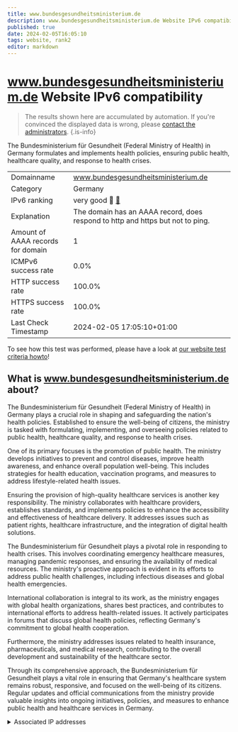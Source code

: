 ```yaml
---
title: www.bundesgesundheitsministerium.de
description: www.bundesgesundheitsministerium.de Website IPv6 compatibility
published: true
date: 2024-02-05T16:05:10
tags: website, rank2
editor: markdown
---
```


# www.bundesgesundheitsministerium.de Website IPv6 compatibility

> The results shown here are accumulated by automation. If you're convinced the displayed data is wrong, please [contact the administrators](/howto/chat). 
{.is-info}

The Bundesministerium für Gesundheit (Federal Ministry of Health) in Germany formulates and implements health policies, ensuring public health, healthcare quality, and response to health crises.


|   |   |
| - | - |
| Domainname | www.bundesgesundheitsministerium.de
| Category | Germany |
| IPv6 ranking | very good :2nd_place_medal: [🔗](/howto/ranking) |
| Explanation | The domain has an AAAA record, does respond to http and https but not to ping. |
| Amount of AAAA records for domain | 1 |
| ICMPv6 success rate | 0.0%|
| HTTP success rate | 100.0% |
| HTTPS success rate | 100.0% |
| Last Check Timestamp | 2024-02-05 17:05:10+01:00 |

To see how this test was performed, please have a look at [our website test criteria howto](/howto/testcriteria/website)!


## What is www.bundesgesundheitsministerium.de about?
The Bundesministerium für Gesundheit (Federal Ministry of Health) in Germany plays a crucial role in shaping and safeguarding the nation's health policies. Established to ensure the well-being of citizens, the ministry is tasked with formulating, implementing, and overseeing policies related to public health, healthcare quality, and response to health crises.

One of its primary focuses is the promotion of public health. The ministry develops initiatives to prevent and control diseases, improve health awareness, and enhance overall population well-being. This includes strategies for health education, vaccination programs, and measures to address lifestyle-related health issues.

Ensuring the provision of high-quality healthcare services is another key responsibility. The ministry collaborates with healthcare providers, establishes standards, and implements policies to enhance the accessibility and effectiveness of healthcare delivery. It addresses issues such as patient rights, healthcare infrastructure, and the integration of digital health solutions.

The Bundesministerium für Gesundheit plays a pivotal role in responding to health crises. This involves coordinating emergency healthcare measures, managing pandemic responses, and ensuring the availability of medical resources. The ministry's proactive approach is evident in its efforts to address public health challenges, including infectious diseases and global health emergencies.

International collaboration is integral to its work, as the ministry engages with global health organizations, shares best practices, and contributes to international efforts to address health-related issues. It actively participates in forums that discuss global health policies, reflecting Germany's commitment to global health cooperation.

Furthermore, the ministry addresses issues related to health insurance, pharmaceuticals, and medical research, contributing to the overall development and sustainability of the healthcare sector.

Through its comprehensive approach, the Bundesministerium für Gesundheit plays a vital role in ensuring that Germany's healthcare system remains robust, responsive, and focused on the well-being of its citizens. Regular updates and official communications from the ministry provide valuable insights into ongoing initiatives, policies, and measures to enhance public health and healthcare services in Germany.



<details>
<summary>Associated IP addresses</summary>

2a02:cb40:200::e6

</details>
